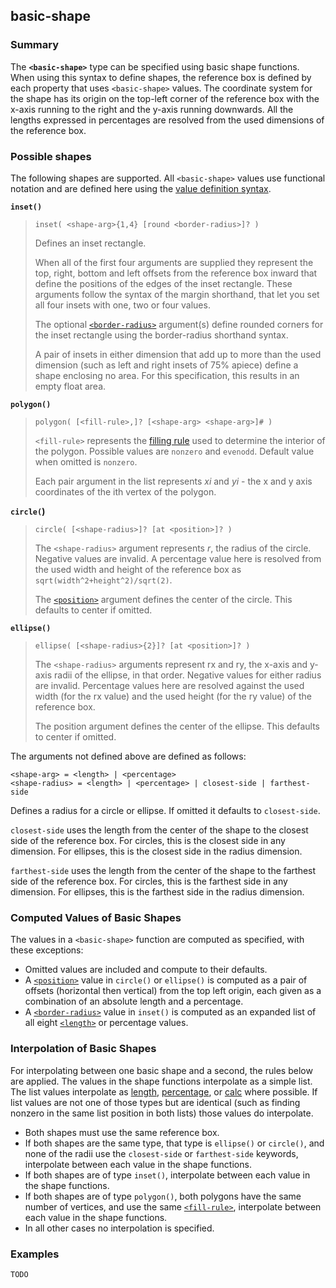 ## basic-shape

### Summary

The **`<basic-shape>`** type can be specified using basic shape functions. When using this syntax to define shapes, the reference box is defined by each property that uses `<basic-shape>` values. The coordinate system for the shape has its origin on the top-left corner of the reference box with the x-axis running to the right and the y-axis running downwards. All the lengths expressed in percentages are resolved from the used dimensions of the reference box.

### Possible shapes

The following shapes are supported. All `<basic-shape>` values use functional notation and are defined here using the [value definition syntax][0].

**`inset()`**

>     inset( <shape-arg>{1,4} [round <border-radius>]? )
> 
> Defines an inset rectangle.
> 
> When all of the first four arguments are supplied they represent the top, right, bottom and left offsets from the reference box inward that define the positions of the edges of the inset rectangle. These arguments follow the syntax of the margin shorthand, that let you set all four insets with one, two or four values.
> 
> The optional [`<border-radius>`][1] argument(s) define rounded corners for the inset rectangle using the border-radius shorthand syntax.
> 
> A pair of insets in either dimension that add up to more than the used dimension (such as left and right insets of 75% apiece) define a shape enclosing no area. For this specification, this results in an empty float area.
> 

**`polygon()`**

>     polygon( [<fill-rule>,]? [<shape-arg> <shape-arg>]# )
> 
> `<fill-rule>` represents the [filling rule][2] used to determine the interior of the polygon. Possible values are `nonzero` and `evenodd`. Default value when omitted is `nonzero`.
> 
> Each pair argument in the list represents _xi_ and _yi_ - the x and y axis coordinates of the ith vertex of the polygon.
> 

**`circle(`)**

>     circle( [<shape-radius>]? [at <position>]? )
> 
> The `<shape-radius>` argument represents _r_, the radius of the circle. Negative values are invalid. A percentage value here is resolved from the used width and height of the reference box as `sqrt(width^2+height^2)/sqrt(2)`.
> 
> The [`<position>`][3] argument defines the center of the circle. This defaults to center if omitted.
> 

**`ellipse()`**

>     ellipse( [<shape-radius>{2}]? [at <position>]? )
> 
> The `<shape-radius>` arguments represent rx and ry, the x-axis and y-axis radii of the ellipse, in that order. Negative values for either radius are invalid. Percentage values here are resolved against the used width (for the rx value) and the used height (for the ry value) of the reference box.
> 
> The position argument defines the center of the ellipse. This defaults to center if omitted.
> 

The arguments not defined above are defined as follows:

    <shape-arg> = <length> | <percentage>
    <shape-radius> = <length> | <percentage> | closest-side | farthest-side

Defines a radius for a circle or ellipse. If omitted it defaults to `closest-side`.

`closest-side` uses the length from the center of the shape to the closest side of the reference box. For circles, this is the closest side in any dimension. For ellipses, this is the closest side in the radius dimension.

`farthest-side` uses the length from the center of the shape to the farthest side of the reference box. For circles, this is the farthest side in any dimension. For ellipses, this is the farthest side in the radius dimension.

### Computed Values of Basic Shapes

The values in a `<basic-shape>` function are computed as specified, with these exceptions:

* Omitted values are included and compute to their defaults.
* A [`<position>`][3] value in `circle()` or  `ellipse()` is computed as a pair of offsets (horizontal then vertical) from the top left origin, each given as a combination of an absolute length and a percentage.
* A [`<border-radius>`][1] value in `inset()` is computed as an expanded list of all eight [`<length>`][4] or percentage values.

### Interpolation of Basic Shapes
For interpolating between one basic shape and a second, the rules below are applied. The values in the shape functions interpolate as a simple list. The list values interpolate as [length][5], [percentage][6], or [calc][7] where possible. If list values are not one of those types but are identical (such as finding nonzero in the same list position in both lists) those values do interpolate.
 

* Both shapes must use the same reference box.
* If both shapes are the same type, that type is `ellipse()` or `circle()`, and none of the radii use the `closest-side` or `farthest-side` keywords, interpolate between each value in the shape functions.
* If both shapes are of type `inset()`, interpolate between each value in the shape functions.
* If both shapes are of type `polygon()`, both polygons have the same number of vertices, and use the same [`<fill-rule>`][2], interpolate between each value in the shape functions.
* In all other cases no interpolation is specified.

### Examples

    TODO



[0]: https://developer.mozilla.org/en/docs/Web/CSS/Value_definition_syntax
[1]: https://developer.mozilla.org/en/docs/Web/CSS/border-radius
[2]: https://developer.mozilla.org/en/docs/Web/SVG/Attribute/fill-rule
[3]: https://developer.mozilla.org/en/docs/Web/CSS/position_value "The documentation about this has not yet been written; please consider contributing!"
[4]: https://developer.mozilla.org/en/docs/Web/CSS/length "The documentation about this has not yet been written; please consider contributing!"
[5]: https://developer.mozilla.org/en/docs/Web/CSS/length
[6]: https://developer.mozilla.org/en/docs/Web/CSS/percentage
[7]: https://developer.mozilla.org/en/docs/Web/CSS/calc
